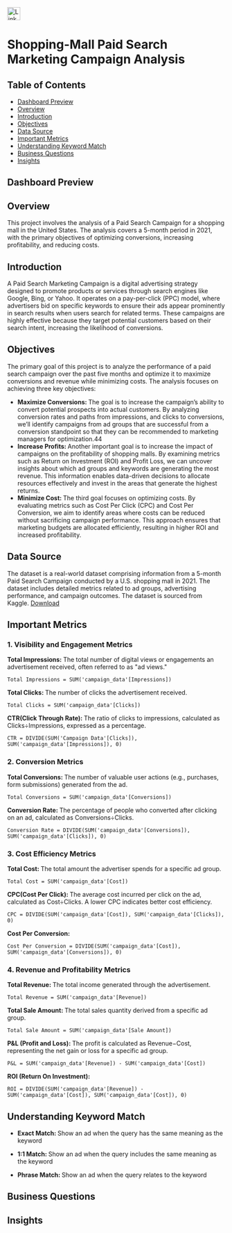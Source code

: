 <a href="https://www.linkedin.com/in/kshitija-chilbule-b98515309/" target="_blank">
  <img src="https://img.shields.io/badge/LinkedIn-Connect-blue?style=flat&logo=linkedin" alt="LinkedIn Badge" style="height: 30px; width: auto;">
</a>

# Shopping-Mall Paid Search Marketing Campaign Analysis
## Table of Contents
- [Dashboard Preview](#dashboard-preview)
- [Overview](#overview)
- [Introduction](#introduction)
- [Objectives](#objectives)
- [Data Source](#data-source)
- [Important Metrics](#important-metrics)
- [Understanding Keyword Match](#understanding-keyword-match)
- [Business Questions](#business-questions)
- [Insights](#insights)

## Dashboard Preview
## Overview
This project involves the analysis of a Paid Search Campaign for a shopping mall in the United States. The analysis covers a 5-month period in 2021, with the primary objectives of optimizing conversions, increasing profitability, and reducing costs.

## Introduction
A Paid Search Marketing Campaign is a digital advertising strategy designed to promote products or services through search engines like Google, Bing, or Yahoo. It operates on a pay-per-click (PPC) model, where advertisers bid on specific keywords to ensure their ads appear prominently in search results when users search for related terms. These campaigns are highly effective because they target potential customers based on their search intent, increasing the likelihood of conversions.

## Objectives
The primary goal of this project is to analyze the performance of a paid search campaign over the past five months and optimize it to maximize conversions and revenue while minimizing costs. The analysis focuses on achieving three key objectives:

- <b>Maximize Conversions: </b> The goal is to increase the campaign’s ability to convert potential prospects into actual customers. By analyzing conversion rates and paths from impressions, and clicks to conversions, we’ll identify campaigns from ad groups that are successful from a conversion standpoint so that they can be recommended to marketing managers for optimization.44
- <b>Increase Profits: </b> Another important goal is to increase the impact of campaigns on the profitability of shopping malls. By examining metrics such as Return on Investment (ROI) and Profit Loss, we can uncover insights about which ad groups and keywords are generating the most revenue. This information enables data-driven decisions to allocate resources effectively and invest in the areas that generate the highest returns.
- <b>Minimize Cost: </b> The third goal focuses on optimizing costs. By evaluating metrics such as Cost Per Click (CPC) and Cost Per Conversion, we aim to identify areas where costs can be reduced without sacrificing campaign performance. This approach ensures that marketing budgets are allocated efficiently, resulting in higher ROI and increased profitability.

## Data Source
The dataset is a real-world dataset comprising information from a 5-month Paid Search Campaign conducted by a U.S. shopping mall in 2021. The dataset includes detailed metrics related to ad groups, advertising performance, and campaign outcomes.
The dataset is sourced from Kaggle. [Download](https://www.kaggle.com/datasets/marceaxl82/shopping-mall-paid-search-campaign-dataset?resource=download)

## Important Metrics

### 1. Visibility and Engagement Metrics
<b>Total Impressions: </b> The total number of digital views or engagements an advertisement received, often referred to as "ad views."
```
Total Impressions = SUM('campaign_data'[Impressions])
```
<b>Total Clicks: </b> The number of clicks the advertisement received.
```
Total Clicks = SUM('campaign_data'[Clicks])
```
<b>CTR(Click Through Rate): </b> The ratio of clicks to impressions, calculated as Clicks÷Impressions, expressed as a percentage.
```
CTR = DIVIDE(SUM('Campaign Data'[Clicks]), SUM('campaign_data'[Impressions]), 0)
```
### 2. Conversion Metrics
<b>Total Conversions: </b> The number of valuable user actions (e.g., purchases, form submissions) generated from the ad.
```
Total Conversions = SUM('campaign_data'[Conversions])
```

<b>Conversion Rate: </b> The percentage of people who converted after clicking on an ad, calculated as Conversions÷Clicks.
```
Conversion Rate = DIVIDE(SUM('campaign_data'[Conversions]), SUM('campaign_data'[Clicks]), 0)
```

### 3. Cost Efficiency Metrics
<b>Total Cost: </b> The total amount the advertiser spends for a specific ad group.
```
Total Cost = SUM('campaign_data'[Cost])
```

<b>CPC(Cost Per Click): </b> The average cost incurred per click on the ad, calculated as Cost÷Clicks. A lower CPC indicates better cost efficiency.
```
CPC = DIVIDE(SUM('campaign_data'[Cost]), SUM('campaign_data'[Clicks]), 0)
```

<b>Cost Per Conversion: </b> 
```
Cost Per Conversion = DIVIDE(SUM('campaign_data'[Cost]), SUM('campaign_data'[Conversions]), 0)
```

### 4. Revenue and Profitability Metrics
<b>Total Revenue: </b> The total income generated through the advertisement.
```
Total Revenue = SUM('campaign_data'[Revenue])
```

<b>Total Sale Amount: </b> The total sales quantity derived from a specific ad group.
```
Total Sale Amount = SUM('campaign_data'[Sale Amount])
```

<b>P&L (Profit and Loss): </b> The profit is calculated as Revenue−Cost, representing the net gain or loss for a specific ad group.
```
P&L = SUM('campaign_data'[Revenue]) - SUM('campaign_data'[Cost])
```

<b>ROI (Return On Investment): </b>
```
ROI = DIVIDE(SUM('campaign_data'[Revenue]) - SUM('campaign_data'[Cost]), SUM('campaign_data'[Cost]), 0)
```

## Understanding Keyword Match
- <b>Exact Match: </b> Show an ad when the query has the same meaning as the keyword

- <b>1:1 Match: </b>  Show an ad when the query includes the same meaning as the keyword

- <b>Phrase Match: </b> Show an ad when the query relates to the keyword

## Business Questions

## Insights
